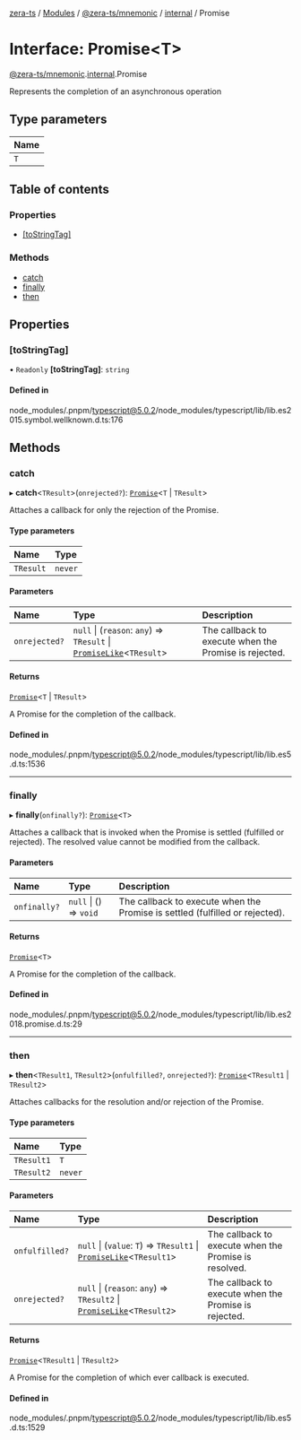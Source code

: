 [zera-ts](../README.md) / [Modules](../modules.md) / [@zera-ts/mnemonic](../modules/zera_ts_mnemonic.md) / [internal](../modules/zera_ts_mnemonic.internal.md) / Promise

# Interface: Promise<T\>

[@zera-ts/mnemonic](../modules/zera_ts_mnemonic.md).[internal](../modules/zera_ts_mnemonic.internal.md).Promise

Represents the completion of an asynchronous operation

## Type parameters

| Name |
| :------ |
| `T` |

## Table of contents

### Properties

- [[toStringTag]](zera_ts_mnemonic.internal.Promise.md#[tostringtag])

### Methods

- [catch](zera_ts_mnemonic.internal.Promise.md#catch)
- [finally](zera_ts_mnemonic.internal.Promise.md#finally)
- [then](zera_ts_mnemonic.internal.Promise.md#then)

## Properties

### [toStringTag]

• `Readonly` **[toStringTag]**: `string`

#### Defined in

node_modules/.pnpm/typescript@5.0.2/node_modules/typescript/lib/lib.es2015.symbol.wellknown.d.ts:176

## Methods

### catch

▸ **catch**<`TResult`\>(`onrejected?`): [`Promise`](../modules/zera_ts_mnemonic.internal.md#promise)<`T` \| `TResult`\>

Attaches a callback for only the rejection of the Promise.

#### Type parameters

| Name | Type |
| :------ | :------ |
| `TResult` | `never` |

#### Parameters

| Name | Type | Description |
| :------ | :------ | :------ |
| `onrejected?` | ``null`` \| (`reason`: `any`) => `TResult` \| [`PromiseLike`](zera_ts_mnemonic.internal.PromiseLike.md)<`TResult`\> | The callback to execute when the Promise is rejected. |

#### Returns

[`Promise`](../modules/zera_ts_mnemonic.internal.md#promise)<`T` \| `TResult`\>

A Promise for the completion of the callback.

#### Defined in

node_modules/.pnpm/typescript@5.0.2/node_modules/typescript/lib/lib.es5.d.ts:1536

___

### finally

▸ **finally**(`onfinally?`): [`Promise`](../modules/zera_ts_mnemonic.internal.md#promise)<`T`\>

Attaches a callback that is invoked when the Promise is settled (fulfilled or rejected). The
resolved value cannot be modified from the callback.

#### Parameters

| Name | Type | Description |
| :------ | :------ | :------ |
| `onfinally?` | ``null`` \| () => `void` | The callback to execute when the Promise is settled (fulfilled or rejected). |

#### Returns

[`Promise`](../modules/zera_ts_mnemonic.internal.md#promise)<`T`\>

A Promise for the completion of the callback.

#### Defined in

node_modules/.pnpm/typescript@5.0.2/node_modules/typescript/lib/lib.es2018.promise.d.ts:29

___

### then

▸ **then**<`TResult1`, `TResult2`\>(`onfulfilled?`, `onrejected?`): [`Promise`](../modules/zera_ts_mnemonic.internal.md#promise)<`TResult1` \| `TResult2`\>

Attaches callbacks for the resolution and/or rejection of the Promise.

#### Type parameters

| Name | Type |
| :------ | :------ |
| `TResult1` | `T` |
| `TResult2` | `never` |

#### Parameters

| Name | Type | Description |
| :------ | :------ | :------ |
| `onfulfilled?` | ``null`` \| (`value`: `T`) => `TResult1` \| [`PromiseLike`](zera_ts_mnemonic.internal.PromiseLike.md)<`TResult1`\> | The callback to execute when the Promise is resolved. |
| `onrejected?` | ``null`` \| (`reason`: `any`) => `TResult2` \| [`PromiseLike`](zera_ts_mnemonic.internal.PromiseLike.md)<`TResult2`\> | The callback to execute when the Promise is rejected. |

#### Returns

[`Promise`](../modules/zera_ts_mnemonic.internal.md#promise)<`TResult1` \| `TResult2`\>

A Promise for the completion of which ever callback is executed.

#### Defined in

node_modules/.pnpm/typescript@5.0.2/node_modules/typescript/lib/lib.es5.d.ts:1529
